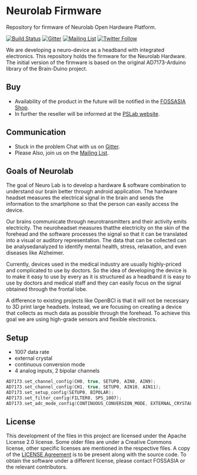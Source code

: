 # Neurolab Firmware

Repository for firmware of Neurolab Open Hardware Platform.

[![Build Status](https://travis-ci.org/fossasia/neurolab-firmware.svg?branch=master)](https://travis-ci.org/fossasia/neurolab-firmware)
[![Gitter](https://badges.gitter.im/fossasia/neurolab.svg)](https://gitter.im/fossasia/neurolab?utm_source=badge&utm_medium=badge&utm_campaign=pr-badge)
[![Mailing List](https://img.shields.io/badge/Mailing%20List-FOSSASIA-blue.svg)](https://groups.google.com/forum/#!forum/pslab-fossasia)
[![Twitter Follow](https://img.shields.io/twitter/follow/pslabio.svg?style=social&label=Follow&maxAge=2592000?style=flat-square)](https://twitter.com/pslabio)

We are developing a neuro-device as a headband with integrated electronics. This repository holds the firmware for the Neurolab Hardware. The initial version of the firmware is based on the original AD7173-Arduino library of the Brain-Duino project.

## Buy

* Availability of the product in the future will be notified in the [FOSSASIA Shop](https://fossasia.com).
* In further the reseller will be informed at the [PSLab website](https://pslab.io/shop/).

## Communication

* Stuck in the problem Chat with us on [Gitter](https://gitter.im/fossasia/neurolab).
* Please Also, join us on the [Mailing List](https://groups.google.com/forum/#!forum/pslab-fossasia).

## Goals of Neurolab

The goal of Neuro Lab is to develop a hardware & software combination to understand our brain better through android application. The hardware headset measures the electrical signal in the brain and sends the information to the smartphone so that the person can easily access the device.

Our brains communicate through neurotransmitters and their activity emits electricity. The neuroheadset measures thatthe electricity on the skin of the forehead and the software processes the signal so that it can be translated into a visual or auditory representation. The data that can be collected can be analysedanalyzed to identify mental health, stress, relaxation, and even diseases like Alzheimer.

Currently, devices used in the medical industry are usually highly-priced and complicated to use by doctors. So the idea of developing the device is to make it easy to use by every as it is structured as a headband it is easy to use by doctors and medical staff and they can easily focus on the signal obtained through the frontal lobe.

A difference to existing projects like OpenBCI is that it will not be necessary to 3D print large headsets. Instead, we are focusing on creating a device that collects as much data as possible through the forehead. To achieve this goal we are using high-grade sensors and flexible electronics.

## Setup

* 1007 data rate
* external crystal
* continuous conversion mode
* 4 analog inputs, 2 bipolar channels

```c
AD7173.set_channel_config(CH0, true, SETUP0, AIN8, AIN9);
AD7173.set_channel_config(CH1, true, SETUP0, AIN10, AIN11);
AD7173.set_setup_config(SETUP0, BIPOLAR);
AD7173.set_filter_config(FILTER0, SPS_1007);
AD7173.set_adc_mode_config(CONTINUOUS_CONVERSION_MODE, EXTERNAL_CRYSTAL);
```

## License

This development of the files in this project are licensed under the Apache License 2.0 license. Some older files are under a Creative Commons license, other specific licenses are mentioned in the respective files. A copy of the [LICENSE Agreement](LICENSE) is to be present along with the source code. To obtain the software under a different license, please contact FOSSASIA or the relevant contributors.
